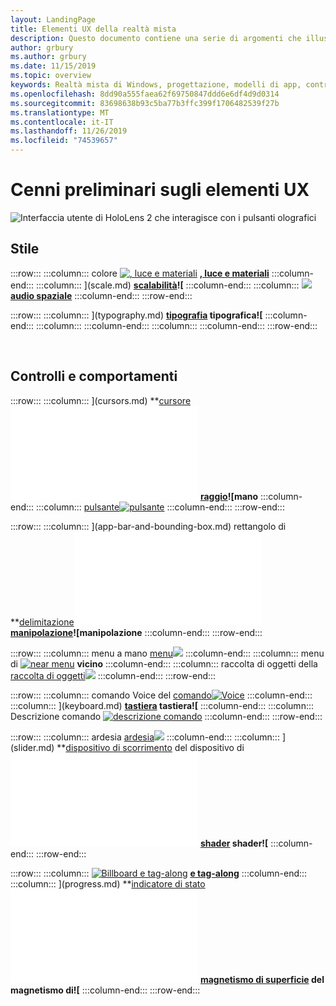```yaml
---
layout: LandingPage
title: Elementi UX della realtà mista
description: Questo documento contiene una serie di argomenti che illustrano come progettare per schermi montati su Windows.
author: grbury
ms.author: grbury
ms.date: 11/15/2019
ms.topic: overview
keywords: Realtà mista di Windows, progettazione, modelli di app, controlli, stile, HoloLens, interazione, elementi UX, comportamenti, blocchi predefiniti
ms.openlocfilehash: 8dd90a555faea62f69750847ddd6e6df4d9d0314
ms.sourcegitcommit: 83698638b93c5ba77b3ffc399f1706482539f27b
ms.translationtype: MT
ms.contentlocale: it-IT
ms.lasthandoff: 11/26/2019
ms.locfileid: "74539657"
---
```

# <a name="ux-elements-overview"></a>Cenni preliminari sugli elementi UX

![Interfaccia utente di HoloLens 2 che interagisce con i pulsanti olografici](images/06_AppPatterns.png)

## <a name="style"></a>Stile

:::row:::
    :::column:::
       colore [![, luce e materiali](images/640px-fragments.jpg)](color,-light-and-materials.md)  **[, luce e materiali](color,-light-and-materials.md)**
    :::column-end:::
    :::column:::
       [](images/volvo-cars-microsoft-hololens-experience01-640px.jpg)](scale.md)  **[scalabilità](scale.md)![**
    :::column-end:::
    :::column:::
       [![](images/SpatialAudio.gif)](spatial-sound.md)  **[audio spaziale](spatial-sound.md)**
    :::column-end:::
:::row-end:::

:::row:::
    :::column:::
       [](images/text_in_unity_viewingangle.jpg)](typography.md)  **[tipografia](typography.md) tipografica![**
    :::column-end:::
    :::column:::
    :::column-end:::
    :::column:::
    :::column-end:::
:::row-end:::

<br>

## <a name="controls-and-behaviors"></a>Controlli e comportamenti

:::row:::
    :::column:::
       [](images/UX/UX_Hero_Cursor.jpg)](cursors.md)  **[cursore](cursors.md)![cursore**
    :::column-end:::
    :::column:::
       [](images/UX/UX_Hero_HandRay.jpg)](point-and-commit.md)  **[raggio](point-and-commit.md)![mano**
    :::column-end:::
    :::column:::
       [pulsante![pulsante](images/UX/UX_Hero_Button.jpg)](button.md)  **[](button.md)**
    :::column-end:::
:::row-end:::

:::row:::
    :::column:::
       [](images/UX/UX_Hero_BoundingBox.jpg)](app-bar-and-bounding-box.md) rettangolo di  **[delimitazione](app-bar-and-bounding-box.md)![rettangolo di delimitazione**
    :::column-end:::
    :::column:::
       oggetto interactabile [![oggetto interactabile](images/UX/UX_Hero_Interactable.jpg)](interactable-object.md)  **[](interactable-object.md)**
    :::column-end:::
    :::column:::
       [](images/UX/UX_Hero_Manipulation.jpg)](direct-manipulation.md)  **[manipolazione](direct-manipulation.md)![manipolazione**
    :::column-end:::
:::row-end:::

:::row:::
    :::column:::
       menu a mano [menu![](images/UX/UX_Hero_HandMenu.jpg)](hand-menu.md)  **[](hand-menu.md)**
    :::column-end:::
    :::column:::
       menu di [![near menu](images/UX/UX_Hero_NearMenu.jpg)](near-menu.md)  **[](near-menu.md) vicino**
    :::column-end:::
    :::column:::
       raccolta di oggetti della [raccolta di oggetti![](images/UX/UX_Hero_ObjectCollection.jpg)](object-collection.md)  **[](object-collection.md)**
    :::column-end:::
:::row-end:::

:::row:::
    :::column:::
       comando Voice del [comando![Voice](images/UX/UX_Hero_VoiceCommand.jpg)](voice-input.md)  **[](voice-input.md)**
    :::column-end:::
    :::column:::
       [](images/UX/UX_Hero_Keyboard.jpg)](keyboard.md)  **[tastiera](keyboard.md) tastiera![**
    :::column-end:::
    :::column:::
       Descrizione comando [![descrizione comando](images/UX/UX_Hero_Tooltip.jpg)](tooltip.md)  **[](tooltip.md)**
    :::column-end:::
:::row-end:::

:::row:::
    :::column:::
       ardesia [ardesia![](images/UX/UX_Hero_Slate.jpg)](slate.md)  **[](slate.md)**
    :::column-end:::
    :::column:::
       [](images/UX/UX_Hero_Slider.jpg)](slider.md)  **[dispositivo di scorrimento](slider.md) del dispositivo di![**
    :::column-end:::
    :::column:::
        [](images/UX/UX_Hero_StandardShader.jpg)](shader.md)  **[shader](shader.md) shader![**
    :::column-end:::
:::row-end:::

:::row:::
    :::column:::
        [![Billboard e tag-along](images/UX/MRTK_TagAlong.gif)](billboarding-and-tag-along.md)  **[e tag-along](billboarding-and-tag-along.md)**
    :::column-end:::
    :::column:::
       [](images/UX/MRTK_ProgressIndicator.gif)](progress.md)  **[indicatore di stato](progress.md)![indicatore di stato**
    :::column-end:::
    :::column:::
       [](images/UX/MRTK_SurfaceMagnetism.gif)](surface-magnetism.md)  **[magnetismo di superficie](surface-magnetism.md) del magnetismo di![**
    :::column-end:::
:::row-end:::


<br>

<br>

